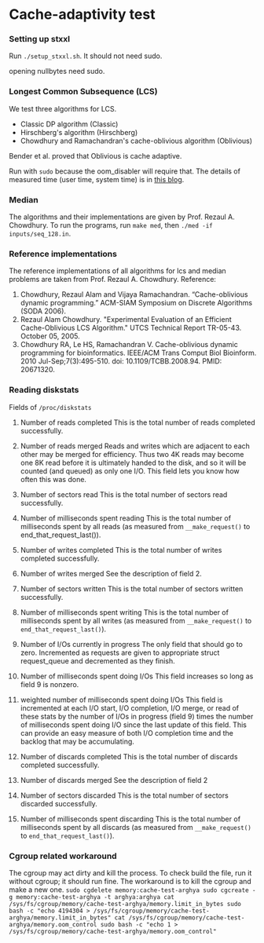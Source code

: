 # Cache-adaptivity test
### Setting up stxxl
Run `./setup_stxxl.sh`. It should not need sudo.

opening nullbytes need sudo.

### Longest Common Subsequence (LCS)
We test three algorithms for LCS.
- Classic DP algorithm (Classic)
- Hirschberg's algorithm (Hirschberg)
- Chowdhury and Ramachandran's cache-oblivious algorithm (Oblivious)

Bender et al. proved that Oblivious is cache adaptive.

Run with `sudo` because the oom_disabler will require that. The details of measured time (user time, system time) is in [this blog](https://stackoverflow.com/questions/556405/what-do-real-user-and-sys-mean-in-the-output-of-time1).

### Median
The algorithms and their implementations are given by Prof. Rezaul A. Chowdhury. To run the programs, run `make med`, then `./med -if inputs/seq_128.in`.

### Reference implementations
The reference implementations of all algorithms for lcs and median problems are taken from Prof. Rezaul A. Chowdhury.
Reference:
1. Chowdhury, Rezaul Alam and Vijaya Ramachandran. “Cache-oblivious dynamic programming.” ACM-SIAM Symposium on Discrete Algorithms (SODA 2006).
2. Rezaul Alam Chowdhury. "Experimental Evaluation of an Efficient Cache-Oblivious LCS Algorithm." UTCS Technical Report TR-05-43. October 05, 2005.
3. Chowdhury RA, Le HS, Ramachandran V. Cache-oblivious dynamic programming for bioinformatics. IEEE/ACM Trans Comput Biol Bioinform. 2010 Jul-Sep;7(3):495-510. doi: 10.1109/TCBB.2008.94. PMID: 20671320.

### Reading diskstats
Fields of `/proc/diskstats`
1. Number of reads completed
    This is the total number of reads completed successfully.

2. Number of reads merged
    Reads and writes which are adjacent to each other may be merged for
    efficiency.  Thus two 4K reads may become one 8K read before it is
    ultimately handed to the disk, and so it will be counted (and queued)
    as only one I/O.  This field lets you know how often this was done.

3. Number of sectors read
    This is the total number of sectors read successfully.

4. Number of milliseconds spent reading
    This is the total number of milliseconds spent by all reads (as
    measured from `__make_request()` to end_that_request_last()).

5. Number of writes completed
    This is the total number of writes completed successfully.

6. Number of writes merged
    See the description of field 2.

7. Number of sectors written
    This is the total number of sectors written successfully.

8. Number of milliseconds spent writing
    This is the total number of milliseconds spent by all writes (as
    measured from `__make_request()` to `end_that_request_last()`).

9. Number of I/Os currently in progress
    The only field that should go to zero. Incremented as requests are
    given to appropriate struct request_queue and decremented as they finish.

10. Number of milliseconds spent doing I/Os
    This field increases so long as field 9 is nonzero.

11. weighted number of milliseconds spent doing I/Os
    This field is incremented at each I/O start, I/O completion, I/O
    merge, or read of these stats by the number of I/Os in progress
    (field 9) times the number of milliseconds spent doing I/O since the
    last update of this field.  This can provide an easy measure of both
    I/O completion time and the backlog that may be accumulating.

12. Number of discards completed
    This is the total number of discards completed successfully.

13. Number of discards merged
    See the description of field 2

14. Number of sectors discarded
    This is the total number of sectors discarded successfully.

15. Number of milliseconds spent discarding
    This is the total number of milliseconds spent by all discards (as
    measured from `__make_request()` to `end_that_request_last()`).

### Cgroup related workaround
The cgroup may act dirty and kill the process. To check build the file, run it without cgroup; it should run fine. The workaround is to kill the cgroup and make a new one.
`sudo cgdelete memory:cache-test-arghya
sudo cgcreate -g memory:cache-test-arghya -t arghya:arghya
cat /sys/fs/cgroup/memory/cache-test-arghya/memory.limit_in_bytes
sudo bash -c "echo 4194304 > /sys/fs/cgroup/memory/cache-test-arghya/memory.limit_in_bytes"
cat /sys/fs/cgroup/memory/cache-test-arghya/memory.oom_control
sudo bash -c "echo 1 > /sys/fs/cgroup/memory/cache-test-arghya/memory.oom_control"`

